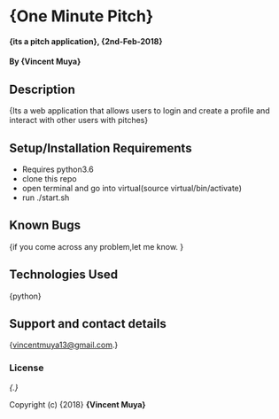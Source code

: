 # {One Minute Pitch}

#### {its a pitch application}, {2nd-Feb-2018}

#### By **{Vincent Muya}**

## Description

{Its a web application that allows users to login and create a profile and interact with other users with pitches}

## Setup/Installation Requirements

* Requires python3.6
* clone this repo
* open terminal and go into virtual(source virtual/bin/activate)
* run ./start.sh

## Known Bugs

{if you come across any problem,let me know. }

## Technologies Used
{python}

## Support and contact details

{vincentmuya13@gmail.com.}

### License

*{.}*

Copyright (c) {2018} **{Vincent Muya}**
